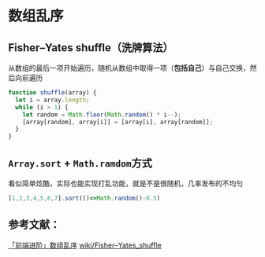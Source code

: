 # 数组乱序
## Fisher–Yates shuffle（洗牌算法）
从数组的最后一项开始遍历，随机从数组中取得一项（**包括自己**）与自己交换，然后向前遍历
```javascript
function shuffle(array) {
  let i = array.length;
  while (i > 1) {
    let random = Math.floor(Math.random() * i--);
    [array[random], array[i]] = [array[i], array[random]];
  }
}
```
## `Array.sort` + `Math.ramdom`方式
看似简单炫酷，实际也能实现打乱功能，就是不是很随机，几率发布的不均匀
```javascript
[1,2,3,4,5,6,7].sort(()=>Math.random()-0.5)
```

## 参考文献：
[「前端进阶」数组乱序](https://juejin.im/post/5d004ad95188257c6b518056#heading-7) 
[wiki/Fisher–Yates_shuffle](https://en.wikipedia.org/wiki/Fisher%E2%80%93Yates_shuffle)